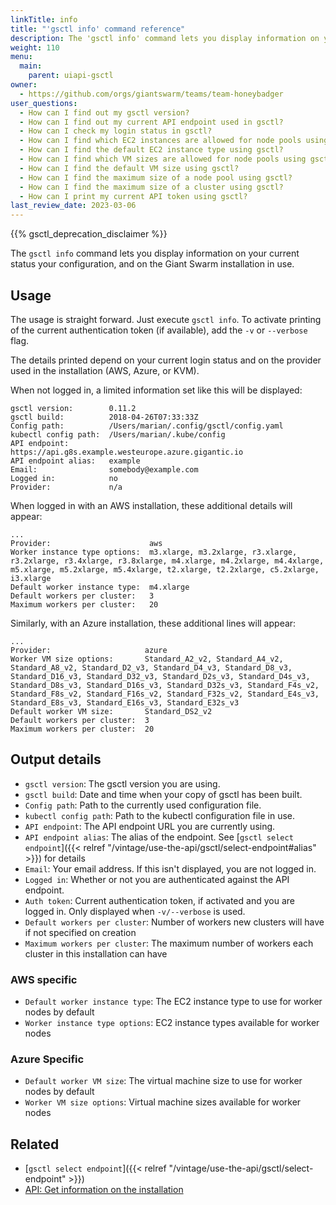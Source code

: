 ```yaml
---
linkTitle: info
title: "'gsctl info' command reference"
description: The 'gsctl info' command lets you display information on your current status and configuration.
weight: 110
menu:
  main:
    parent: uiapi-gsctl
owner:
  - https://github.com/orgs/giantswarm/teams/team-honeybadger
user_questions:
  - How can I find out my gsctl version?
  - How can I find out my current API endpoint used in gsctl?
  - How can I check my login status in gsctl?
  - How can I find which EC2 instances are allowed for node pools using gsctl?
  - How can I find the default EC2 instance type using gsctl?
  - How can I find which VM sizes are allowed for node pools using gsctl?
  - How can I find the default VM size using gsctl?
  - How can I find the maximum size of a node pool using gsctl?
  - How can I find the maximum size of a cluster using gsctl?
  - How can I print my current API token using gsctl?
last_review_date: 2023-03-06
---
```


{{% gsctl_deprecation_disclaimer %}}

The `gsctl info` command lets you display information on your current status
your configuration, and on the Giant Swarm installation in use.

## Usage

The usage is straight forward. Just execute `gsctl info`. To activate printing
of the current authentication token (if available), add the `-v` or `--verbose`
flag.

The details printed depend on your current login status and on the provider
used in the installation (AWS, Azure, or KVM).

When not logged in, a limited information set like this will be displayed:

```nohighlight
gsctl version:        0.11.2
gsctl build:          2018-04-26T07:33:33Z
Config path:          /Users/marian/.config/gsctl/config.yaml
kubectl config path:  /Users/marian/.kube/config
API endpoint:         https://api.g8s.example.westeurope.azure.gigantic.io
API endpoint alias:   example
Email:                somebody@example.com
Logged in:            no
Provider:             n/a
```

When logged in with an AWS installation, these additional details will appear:

```nohighlight
...
Provider:                      aws
Worker instance type options:  m3.xlarge, m3.2xlarge, r3.xlarge, r3.2xlarge, r3.4xlarge, r3.8xlarge, m4.xlarge, m4.2xlarge, m4.4xlarge, m5.xlarge, m5.2xlarge, m5.4xlarge, t2.xlarge, t2.2xlarge, c5.2xlarge, i3.xlarge
Default worker instance type:  m4.xlarge
Default workers per cluster:   3
Maximum workers per cluster:   20
```

Similarly, with an Azure installation, these additional lines will appear:

```nohighlight
...
Provider:                     azure
Worker VM size options:       Standard_A2_v2, Standard_A4_v2, Standard_A8_v2, Standard_D2_v3, Standard_D4_v3, Standard_D8_v3, Standard_D16_v3, Standard_D32_v3, Standard_D2s_v3, Standard_D4s_v3, Standard_D8s_v3, Standard_D16s_v3, Standard_D32s_v3, Standard_F4s_v2, Standard_F8s_v2, Standard_F16s_v2, Standard_F32s_v2, Standard_E4s_v3, Standard_E8s_v3, Standard_E16s_v3, Standard_E32s_v3
Default worker VM size:       Standard_DS2_v2
Default workers per cluster:  3
Maximum workers per cluster:  20
```

## Output details

- `gsctl version`: The gsctl version you are using.
- `gsctl build`: Date and time when your copy of gsctl has been built.
- `Config path`: Path to the currently used configuration file.
- `kubectl config path`: Path to the kubectl configuration file in use.
- `API endpoint`: The API endpoint URL you are currently using.
- `API endpoint alias`: The alias of the endpoint. See
  [`gsctl select endpoint`]({{< relref "/vintage/use-the-api/gsctl/select-endpoint#alias" >}}) for details
- `Email`: Your email address. If this isn't displayed, you are not logged in.
- `Logged in`: Whether or not you are authenticated against the API endpoint.
- `Auth token`: Current authentication token, if activated and you are logged in. Only displayed when `-v/--verbose` is used.
- `Default workers per cluster`: Number of workers new clusters will have if not specified on creation
- `Maximum workers per cluster`: The maximum number of workers each cluster in this installation can have

### AWS specific

- `Default worker instance type`: The EC2 instance type to use for worker nodes by default
- `Worker instance type options`: EC2 instance types available for worker nodes

### Azure Specific

- `Default worker VM size`: The virtual machine size to use for worker nodes by default
- `Worker VM size options`: Virtual machine sizes available for worker nodes

## Related

- [`gsctl select endpoint`]({{< relref "/vintage/use-the-api/gsctl/select-endpoint" >}})
- [API: Get information on the installation](/api/#operation/getInfo)
